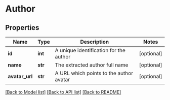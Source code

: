 # Author

## Properties
Name | Type | Description | Notes
------------ | ------------- | ------------- | -------------
**id** | **int** | A unique identification for the author | [optional] 
**name** | **str** | The extracted author full name | [optional] 
**avatar_url** | **str** | A URL which points to the author avatar | [optional] 

[[Back to Model list]](../README.rst#documentation-for-models) [[Back to API list]](../README.rst#documentation-for-api-endpoints) [[Back to README]](../README.rst)


